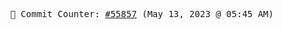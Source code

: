 <p align="center">
    <samp>
        📮 Commit Counter: <a href="https://github.com/Javascript-void0/Javascript-void0/commits/main">#55857</a> (May 13, 2023 @ 05:45 AM)
    </samp>
</p>